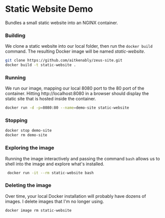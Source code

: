 # Static Website Demo

Bundles a small static website into an NGINX container. 

### Building

We clone a static website into our local folder, then run the 
`docker build` command. The resulting Docker image will be 
named *static-website*.

```bash
git clone https://github.com/aitkenably/zeus-site.git
docker build -t static-website .
```

### Running 

We run our image, mapping our local 8080 port to the 80 port of the 
container. Hitting http://localhost:8080 in a browser should display 
the static site that is hosted inside the container. 

```bash
docker run -d -p=8080:80 --name=demo-site static-website
```

### Stopping 

```bash
docker stop demo-site 
docker rm demo-site 
```

### Exploring the image

Running the image interactively and passing the command `bash` allows 
us to shell into the image and explore what's installed. 

```bash
 docker run -it --rm static-website bash
```
  
### Deleting the image 

Over time, your local Docker installation will probably have dozens of 
images. I delete images that I'm no longer using. 

```bash
docker image rm static-website			
```